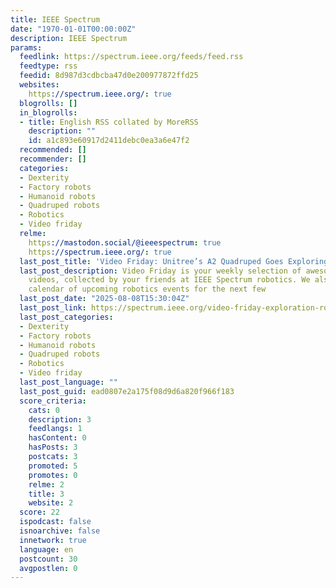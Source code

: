 ```yaml
---
title: IEEE Spectrum
date: "1970-01-01T00:00:00Z"
description: IEEE Spectrum
params:
  feedlink: https://spectrum.ieee.org/feeds/feed.rss
  feedtype: rss
  feedid: 8d987d3cdbcba47d0e200977872ffd25
  websites:
    https://spectrum.ieee.org/: true
  blogrolls: []
  in_blogrolls:
  - title: English RSS collated by MoreRSS
    description: ""
    id: a1c893e60917d2411debc0ea3a6e47f2
  recommended: []
  recommender: []
  categories:
  - Dexterity
  - Factory robots
  - Humanoid robots
  - Quadruped robots
  - Robotics
  - Video friday
  relme:
    https://mastodon.social/@ieeespectrum: true
    https://spectrum.ieee.org/: true
  last_post_title: 'Video Friday: Unitree’s A2 Quadruped Goes Exploring'
  last_post_description: Video Friday is your weekly selection of awesome robotics
    videos, collected by your friends at IEEE Spectrum robotics. We also post a weekly
    calendar of upcoming robotics events for the next few
  last_post_date: "2025-08-08T15:30:04Z"
  last_post_link: https://spectrum.ieee.org/video-friday-exploration-robots
  last_post_categories:
  - Dexterity
  - Factory robots
  - Humanoid robots
  - Quadruped robots
  - Robotics
  - Video friday
  last_post_language: ""
  last_post_guid: ead0807e2a175f08d9d6a820f966f183
  score_criteria:
    cats: 0
    description: 3
    feedlangs: 1
    hasContent: 0
    hasPosts: 3
    postcats: 3
    promoted: 5
    promotes: 0
    relme: 2
    title: 3
    website: 2
  score: 22
  ispodcast: false
  isnoarchive: false
  innetwork: true
  language: en
  postcount: 30
  avgpostlen: 0
---
```

